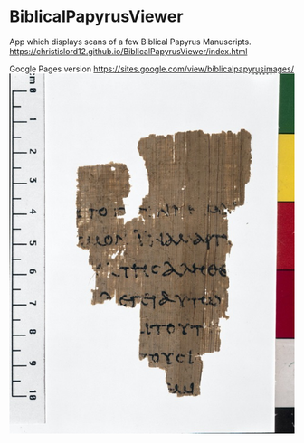 # BiblicalPapyrusViewer
App which displays scans of a few Biblical Papyrus Manuscripts. https://christislord12.github.io/BiblicalPapyrusViewer/index.html

Google Pages version https://sites.google.com/view/biblicalpapyrusimages/
![Alt text](p52/outfile-2_1.jpg?raw=true "Demo")
